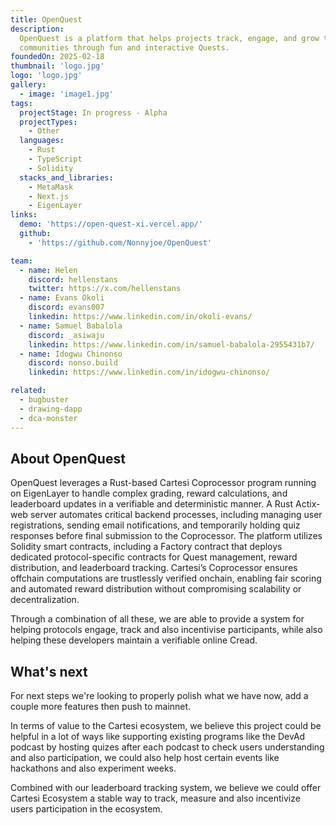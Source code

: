 ```yaml
---
title: OpenQuest
description:
  OpenQuest is a platform that helps projects track, engage, and grow their
  communities through fun and interactive Quests.
foundedOn: 2025-02-18
thumbnail: 'logo.jpg'
logo: 'logo.jpg'
gallery:
  - image: 'image1.jpg'
tags:
  projectStage: In progress - Alpha
  projectTypes:
    - Other
  languages:
    - Rust
    - TypeScript
    - Solidity
  stacks_and_libraries:
    - MetaMask
    - Next.js
    - EigenLayer
links:
  demo: 'https://open-quest-xi.vercel.app/'
  github:
    - 'https://github.com/Nonnyjoe/OpenQuest'

team:
  - name: Helen
    discord: hellenstans
    twitter: https://x.com/hellenstans
  - name: Evans Okoli
    discord: evans007
    linkedin: https://www.linkedin.com/in/okoli-evans/
  - name: Samuel Babalola
    discord: _asiwaju
    linkedin: https://www.linkedin.com/in/samuel-babalola-2955431b7/
  - name: Idogwu Chinonso
    discord: nonso.build
    linkedin: https://www.linkedin.com/in/idogwu-chinonso/

related:
  - bugbuster
  - drawing-dapp
  - dca-monster
---
```


## About OpenQuest

OpenQuest leverages a Rust-based Cartesi Coprocessor program running on
EigenLayer to handle complex grading, reward calculations, and leaderboard
updates in a verifiable and deterministic manner. A Rust Actix-web server
automates critical backend processes, including managing user registrations,
sending email notifications, and temporarily holding quiz responses before final
submission to the Coprocessor. The platform utilizes Solidity smart contracts,
including a Factory contract that deploys dedicated protocol-specific contracts
for Quest management, reward distribution, and leaderboard tracking. Cartesi’s
Coprocessor ensures offchain computations are trustlessly verified onchain,
enabling fair scoring and automated reward distribution without compromising
scalability or decentralization.

Through a combination of all these, we are able to provide a system for helping
protocols engage, track and also incentivise participants, while also helping
these developers maintain a verifiable online Cread.

## What's next

For next steps we're looking to properly polish what we have now, add a couple
more features then push to mainnet.

In terms of value to the Cartesi ecosystem, we believe this project could be
helpful in a lot of ways like supporting existing programs like the DevAd
podcast by hosting quizes after each podcast to check users understanding and
also participation, we could also help host certain events like hackathons and
also experiment weeks.

Combined with our leaderboard tracking system, we believe we could offer Cartesi
Ecosystem a stable way to track, measure and also incentivize users
participation in the ecosystem.
